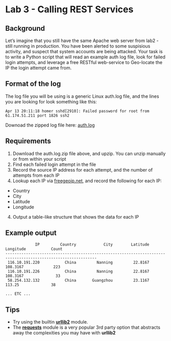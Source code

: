 # Lab 3 - Calling REST Services

## Background

Let’s imagine that you still have the same Apache web server from lab2 - still running in production. You have been alerted to some suspisious activity, and suspect that system accounts are being attacked. Your task is to write a Python script that will read an example auth log file, look for failed login attempts, and leverage a free RESTful web-service to Geo-locate the IP the login attempt came from.

## Format of the log

The log file you will be using is a generic Linux auth.log file, and the lines you are looking for look something like this:

```
Apr 13 20:11:18 homer sshd[2910]: Failed password for root from 61.174.51.211 port 1826 ssh2
```

Downoad the zipped log file here: [auth.log](../resources/auth.log.zip?raw=true)

## Requirements

1. Download the auth.log.zip file above, and upzip. You can unzip manually or from within your script
1. Find each failed login attempt in the file
2. Record the source IP address for each attempt, and the number of attempts from each IP
3. Lookup each IP via [freegeoip.net](http://freegeoip.net), and record the following for each IP:
  - Country
  - City
  - Latitude
  - Longitude
4. Output a table-like structure that shows the data for each IP

## Example output

```
             IP         Country            City        Latitude       Longitude           Count 
--------------------------------------------------------------------------------------------------------------
 116.10.191.220           China         Nanning         22.8167        108.3167             223 
 116.10.191.226           China         Nanning         22.8167        108.3167              33 
 58.254.132.132           China       Guangzhou         23.1167          113.25              38 

... ETC ...
```

## Tips

- Try using the builtin [__urllib2__](https://docs.python.org/2/library/urllib2.html) module.
- The [__requests__](http://docs.python-requests.org/en/master/) module is a very popular 3rd party option that abstracts away the complexities you may have with __urllib2__
